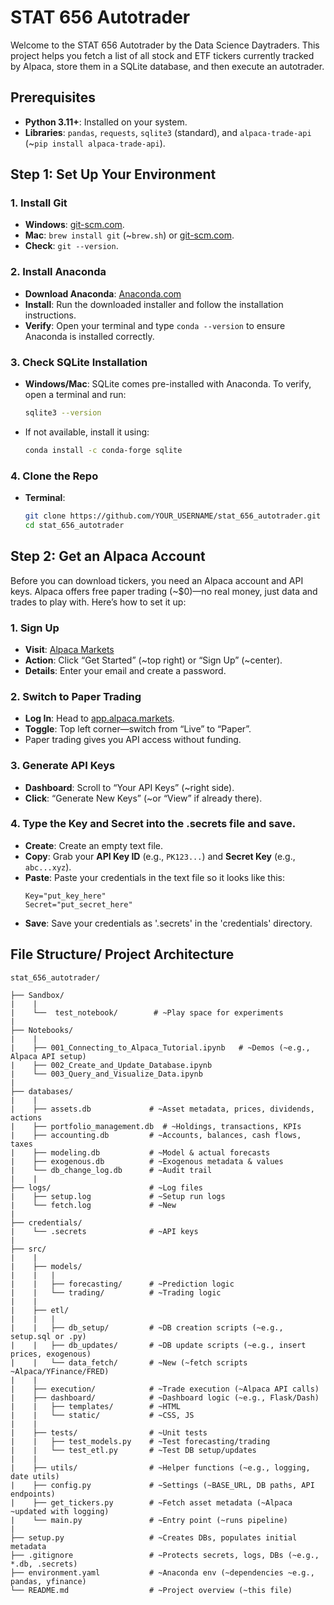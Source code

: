 # STAT 656 Autotrader

Welcome to the STAT 656 Autotrader by the Data Science Daytraders. This project helps you fetch a list of all stock and ETF tickers currently tracked by Alpaca, store them in a SQLite database, and then execute an autotrader.

## Prerequisites

- **Python 3.11+**: Installed on your system.
- **Libraries**: `pandas`, `requests`, `sqlite3` (standard), and `alpaca-trade-api` (~`pip install alpaca-trade-api`).

## Step 1: Set Up Your Environment

### 1. Install Git
- **Windows**: [git-scm.com](https://git-scm.com/download/win).
- **Mac**: `brew install git` (~`brew.sh`) or [git-scm.com](https://git-scm.com/download/mac).
- **Check**: `git --version`.

### 2. Install Anaconda
- **Download Anaconda**: [Anaconda.com](https://www.anaconda.com/products/distribution)
- **Install**: Run the downloaded installer and follow the installation instructions.
- **Verify**: Open your terminal and type `conda --version` to ensure Anaconda is installed correctly.

### 3. Check SQLite Installation
- **Windows/Mac**: SQLite comes pre-installed with Anaconda. To verify, open a terminal and run:
  ```bash
  sqlite3 --version
  ```
- If not available, install it using:
  ```bash
  conda install -c conda-forge sqlite
  ```

### 4. Clone the Repo
- **Terminal**: 
  ```bash
  git clone https://github.com/YOUR_USERNAME/stat_656_autotrader.git
  cd stat_656_autotrader
  ```

## Step 2: Get an Alpaca Account

Before you can download tickers, you need an Alpaca account and API keys. Alpaca offers free paper trading (~$0)—no real money, just data and trades to play with. Here’s how to set it up:

### 1. Sign Up
- **Visit**: [Alpaca Markets](https://alpaca.markets/)
- **Action**: Click “Get Started” (~top right) or “Sign Up” (~center).
- **Details**: Enter your email and create a password.

### 2. Switch to Paper Trading
- **Log In**: Head to [app.alpaca.markets](https://app.alpaca.markets/).
- **Toggle**: Top left corner—switch from “Live” to “Paper”.
- Paper trading gives you API access without funding.

### 3. Generate API Keys
- **Dashboard**: Scroll to “Your API Keys” (~right side).
- **Click**: “Generate New Keys” (~or “View” if already there).

### 4. Type the Key and Secret into the .secrets file and save.
- **Create**: Create an empty text file.
- **Copy**: Grab your **API Key ID** (e.g., `PK123...`) and **Secret Key** (e.g., `abc...xyz`).
- **Paste**: Paste your credentials in the text file so it looks like this:
  ```
  Key="put_key_here"
  Secret="put_secret_here"
  ```
- **Save**: Save your credentials as '.secrets' in the 'credentials' directory.


## File Structure/ Project Architecture

```
stat_656_autotrader/

├── Sandbox/
|    |
|    └──  test_notebook/        # ~Play space for experiments
|    
├── Notebooks/
|    |
|    ├── 001_Connecting_to_Alpaca_Tutorial.ipynb   # ~Demos (~e.g., Alpaca API setup)
|    ├── 002_Create_and_Update_Database.ipynb      
|    └── 003_Query_and_Visualize_Data.ipynb              
|
├── databases/
|    |
|    ├── assets.db             # ~Asset metadata, prices, dividends, actions 
|    ├── portfolio_management.db  # ~Holdings, transactions, KPIs 
|    ├── accounting.db         # ~Accounts, balances, cash flows, taxes 
|    ├── modeling.db           # ~Model & actual forecasts 
|    ├── exogenous.db          # ~Exogenous metadata & values
|    └── db_change_log.db      # ~Audit trail 
|    |
├── logs/                      # ~Log files
|    ├── setup.log             # ~Setup run logs
|    └── fetch.log             # ~New 
| 
├── credentials/
|    └── .secrets              # ~API keys 
|    
├── src/
|    |
|    ├── models/
|    |   |
|    |   ├── forecasting/      # ~Prediction logic 
|    |   └── trading/          # ~Trading logic 
|    |
|    ├── etl/
|    |   |
|    |   ├── db_setup/         # ~DB creation scripts (~e.g., setup.sql or .py)
|    |   ├── db_updates/       # ~DB update scripts (~e.g., insert prices, exogenous)
|    |   └── data_fetch/       # ~New (~fetch scripts ~Alpaca/YFinance/FRED)
|    |
|    ├── execution/            # ~Trade execution (~Alpaca API calls)
|    ├── dashboard/            # ~Dashboard logic (~e.g., Flask/Dash)
|    |   ├── templates/        # ~HTML 
|    |   └── static/           # ~CSS, JS 
|    | 
|    ├── tests/                # ~Unit tests 
|    |   ├── test_models.py    # ~Test forecasting/trading
|    |   └── test_etl.py       # ~Test DB setup/updates
|    |
|    ├── utils/                # ~Helper functions (~e.g., logging, date utils)
|    ├── config.py             # ~Settings (~BASE_URL, DB paths, API endpoints)
|    ├── get_tickers.py        # ~Fetch asset metadata (~Alpaca ~updated with logging)
|    └── main.py               # ~Entry point (~runs pipeline)
|    
├── setup.py                   # ~Creates DBs, populates initial metadata
├── .gitignore                 # ~Protects secrets, logs, DBs (~e.g., *.db, .secrets)
├── environment.yaml           # ~Anaconda env (~dependencies ~e.g., pandas, yfinance)
└── README.md                  # ~Project overview (~this file)
```
